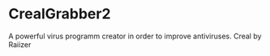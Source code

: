 # CrealGrabber2
A powerful virus programm creator in order to improve antiviruses. Creal by Raiizer
